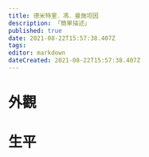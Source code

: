 ```yaml
---
title: 德米特里．馮．曼施坦因
description: 「簡單描述」
published: true
date: 2021-08-22T15:57:38.407Z
tags: 
editor: markdown
dateCreated: 2021-08-22T15:57:38.407Z
---
```


# 外觀


# 生平
